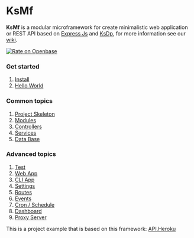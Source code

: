 # KsMf
**KsMf** is a modular microframework for create minimalistic web application or REST API based on [Express Js](https://expressjs.com/es/) and [KsDp](https://github.com/ameksike/ksdp/wiki), for more information see our [wiki](https://github.com/ameksike/ksmf/wiki).

[![Rate on Openbase](https://badges.openbase.com/js/rating/ksmf.svg)](https://openbase.com/js/ksmf?utm_source=embedded&utm_medium=badge&utm_campaign=rate-badge)

### Get started
1. [Install](https://github.com/ameksike/ksmf/wiki/Install)
2. [Hello World](https://github.com/ameksike/ksmf/wiki/Hello-World)

### Common topics
1. [Project Skeleton](https://github.com/ameksike/ksmf/wiki/Project-Skeleton)
2. [Modules](https://github.com/ameksike/ksmf/wiki/Modules)
3. [Controllers](https://github.com/ameksike/ksmf/wiki/Controllers)
4. [Services](https://github.com/ameksike/ksmf/wiki/Services)
5. [Data Base](https://github.com/ameksike/ksmf/wiki/DAO)

### Advanced topics
1. [Test](https://github.com/ameksike/ksmf/wiki/Test)
2. [Web App](https://github.com/ameksike/ksmf/wiki/App) 
3. [CLI App](https://github.com/ameksike/ksmf/wiki/App-CLI) 
4. [Settings](https://github.com/ameksike/ksmf/wiki/Setting)
5. [Routes](https://github.com/ameksike/ksmf/wiki/Routes)
6. [Events](https://github.com/ameksike/ksmf/wiki/Events)
7. [Cron / Schedule](https://github.com/ameksike/ksmf/wiki/Cron)
8. [Dashboard](https://github.com/ameksike/ksmf/wiki/Dashboard)
9. [Proxy Server](https://github.com/ameksike/ksmf/wiki/Proxy-Server)

This is a project example that is based on this framework: [API.Heroku](https://github.com/ameksike/api.heroku) 

